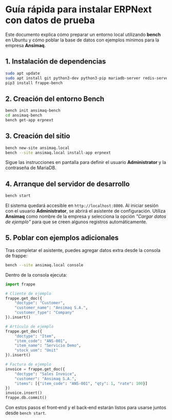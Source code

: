 # Guía rápida para instalar ERPNext con datos de prueba

Este documento explica cómo preparar un entorno local utilizando **bench** en Ubuntu y cómo poblar la base de datos con ejemplos mínimos para la empresa **Ansimaq**.

## 1. Instalación de dependencias

```bash
sudo apt update
sudo apt install git python3-dev python3-pip mariadb-server redis-server nodejs npm
pip3 install frappe-bench
```

## 2. Creación del entorno Bench

```bash
bench init ansimaq-bench
cd ansimaq-bench
bench get-app erpnext
```

## 3. Creación del sitio

```bash
bench new-site ansimaq.local
bench --site ansimaq.local install-app erpnext
```

Sigue las instrucciones en pantalla para definir el usuario **Administrator** y la contraseña de MariaDB.

## 4. Arranque del servidor de desarrollo

```bash
bench start
```

El sistema quedará accesible en `http://localhost:8000`. Al iniciar sesión con el usuario **Administrator**, se abrirá el asistente de configuración. Utiliza **Ansimaq** como nombre de la empresa y selecciona la opción *"Cargar datos de ejemplo"* para que se creen algunos registros automáticamente.

## 5. Poblar con ejemplos adicionales

Tras completar el asistente, puedes agregar datos extra desde la consola de frappe:

```bash
bench --site ansimaq.local console
```

Dentro de la consola ejecuta:

```python
import frappe

# Cliente de ejemplo
frappe.get_doc({
    "doctype": "Customer",
    "customer_name": "Ansimaq S.A.",
    "customer_type": "Company"
}).insert()

# Artículo de ejemplo
frappe.get_doc({
    "doctype": "Item",
    "item_code": "ANS-001",
    "item_name": "Servicio Demo",
    "stock_uom": "Unit"
}).insert()

# Factura de ejemplo
invoice = frappe.get_doc({
    "doctype": "Sales Invoice",
    "customer": "Ansimaq S.A.",
    "items": [{"item_code": "ANS-001", "qty": 1, "rate": 100}]
})
invoice.insert()
frappe.db.commit()
```

Con estos pasos el front‑end y el back‑end estarán listos para usarse juntos desde `bench start`.
